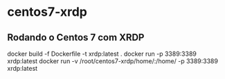 # centos7-xrdp
## Rodando o Centos 7 com XRDP

docker build -f Dockerfile -t xrdp:latest .
docker run -p 3389:3389 xrdp:latest 
docker run -v /root/centos7-xrdp/home/:/home/  -p 3389:3389 xrdp:latest
